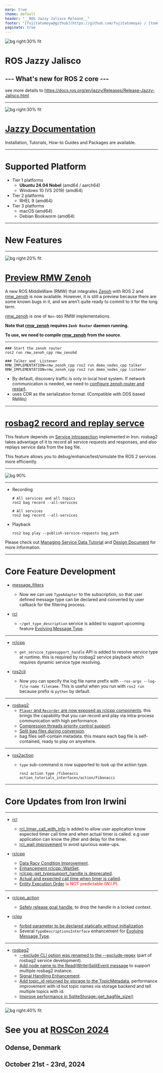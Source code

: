 ```yaml
---
marp: true
theme: default
header: "__ROS Jazzy Jalisco Release__"
footer: "[fujitatomoya@github](https://github.com/fujitatomoya) / [tomoyafujita@linkedin](https://www.linkedin.com/in/tomoya-fujita-5bb656b6/)"
paginate: true
---
```


![bg right:30% fit](./images/jazzy_jalisco_logo.png)

# ROS Jazzy Jalisco

## --- What's new for ROS 2 core ---

see more details to https://docs.ros.org/en/jazzy/Releases/Release-Jazzy-Jalisco.html

<!---
Discourse Release Announcement: https://discourse.ros.org/t/ros-2-jazzy-jalisco-released/37862
--->

---

![bg right:30% fit](./images//jazzy_documentation_qrcode.png)

# [Jazzy Documentation](https://docs.ros.org/en/jazzy/index.html)

Installation, Tutorials, How-to Guides and Packages are available.

---

# Supported Platform

- Tier 1 platforms
  - **Ubuntu 24.04 Nobel** (amd64 / aarch64)
  - Windows 10 (VS 2019) (amd64)
- Tier 2 platforms
  - RHEL 9 (amd64)
- Tier 3 platforms
  - macOS (amd64)
  - Debian Bookworm (amd64)

<!---
Reference: https://docs.ros.org/en/jazzy/Releases/Release-Jazzy-Jalisco.html#supported-platforms
--->
---

# New Features

<!---
Comment Here
--->

---

![bg right:20% fit](./images/zenoh.png)

# [Preview RMW Zenoh](https://github.com/ros2/rmw_zenoh)

A new ROS MiddleWare (RMW) that integrates [Zenoh](https://zenoh.io/) with ROS 2 and [rmw_zenoh](https://github.com/ros2/rmw_zenoh) is now available. However, it is still a preview because there are some known bugs in it, and we aren’t quite ready to commit to it for the long term.

[rmw_zenoh](https://github.com/ros2/rmw_zenoh) is one of `Non-DDS` RMW implementations.

**Note that [rmw_zenoh](https://github.com/ros2/rmw_zenoh) requires `Zenh Router` daemon running.**

**To use, we need to compile [rmw_zenoh](https://github.com/ros2/rmw_zenoh) from the source**.

<!---
Design: https://github.com/ros2/rmw_zenoh/blob/rolling/docs/design.md
--->

---

```shell
### Start the zenoh router
ros2 run rmw_zenoh_cpp rmw_zenohd

### Talker and  Listener
RMW_IMPLEMENTATION=rmw_zenoh_cpp ros2 run demo_nodes_cpp talker
RMW_IMPLEMENTATION=rmw_zenoh_cpp ros2 run demo_nodes_cpp listener
```

- By default, discovery traffic is only in local host system. If network communication is needed, we need to [configure zenoh router and restart](https://github.com/ros2/rmw_zenoh?tab=readme-ov-file#connecting-multiple-hosts).
- uses CDR as the serialization format. (Compatible with DDS based RMWs)

<!---
Comment Here
--->

---

# [rosbag2 record and replay servce](https://github.com/ros2/rosbag2/blob/rolling/docs/design/rosbag2_record_replay_service.md)

This feature depends on [Service introspection](https://github.com/ros2/ros2/issues/1285) implemented in Iron. rosbag2 takes advantage of it to record all service requests and responses, and also replays service data from the bag file.

This feature allows you to debug/enhance/test/simulate the ROS 2 services more efficiently.

<!---
Original Issue: https://github.com/ros2/rosbag2/issues/773
--->

---

![bg 90%](./images/rosbag2_service_support.png)

<!--

NOTE: add one more dash "->", this is to avoid html comment directive.

```mermaid
graph LR
  A[Service Client A] <-> D((Request/Response))
  B[Service Client B] <-> D((Request/Response))
  C[Service Client C] <-> D((Request/Response))
  D((Request/Response)) <-> E[Service Server]
```

```mermaid
graph LR
  A[Service Client A] <-> D((Request/Response))
  B[Service Client B] <-> D((Request/Response))
  C[Service Client C] <-> D((Request/Response))
  D((Request/Response)) <-> E[Service Server]
  D((Request/Response)) -- /service_events -> F{Service Introspection}
  F{Service Introspection} -- recording -> G[rosbag2 service]
  G[rosbag2 service] -- replaying -> D((Request/Response))
```

-->

---

- Recording

  ```shell
  # All services and all topics
  ros2 bag record --all-services

  # All services
  ros2 bag record --all-services
  ```

- Playback

  ```shell
  ros2 bag play --publish-service-requests bag_path
  ```

Please check out [Managing Service Data Tutorial](https://docs.ros.org/en/jazzy/Tutorials/Beginner-CLI-Tools/Recording-And-Playing-Back-Data/Recording-And-Playing-Back-Data.html#managing-service-data) and [Design Document](https://github.com/ros2/rosbag2/blob/rolling/docs/design/rosbag2_record_replay_service.md) for more information.

---

# Core Feature Development

- [message_filters](https://github.com/ros2/message_filters/blob/rolling/index.rst)
  - Now we can use `TypeAdapter` to the subscription, so that user defined message type can be declared and converted by user callback for the filtering process.

- [rcl](https://github.com/ros2/rcl)
  - `~/get_type_description` service is added to support upcoming feature [Evolving Message Type](https://github.com/ros-infrastructure/rep/pull/381).

<!---
Comment Here
--->

---

- [rclcpp](https://github.com/ros2/rclcpp)
  - `get_service_typesupport_handle` API is added to resolve service type at runtime. this is required by rosbag2 service playback which requires dynamic service type resolving.

- [ros2cli](https://github.com/ros2/ros2cli/issues/856)
  - Now you can specify the log file name prefix with `--ros-args --log-file-name filename`. This is useful when you run with `ros2 run` because prefix is `python` by default.

<!---
Comment Here
--->

---

- [rosbag2](https://github.com/ros2/rosbag2)
  - [`Player` and `Recorder` are now exposed as rclcpp components](https://github.com/ros2/rosbag2/tree/jazzy?tab=readme-ov-file#using-with-composition). this brings the capability that you can record and play via intra-process communication with high performance.
  - [Compression threads priority control support](https://github.com/ros2/rosbag2/pull/1457).
  - [Split bag files during conversion](https://github.com/ros2/rosbag2/pull/1455).
  - bag files self-contain metadata. this means each bag file is self-contained, ready to play on anywhere.

<!---
Comment Here
--->

---

- [ros2action](https://github.com/ros2/ros2cli/tree/rolling/ros2action)
  - `type` sub-command is now supported to look up the action type.

    ```shell
    ros2 action type /fibonacci
    action_tutorials_interfaces/action/Fibonacci
    ```

<!---
Comment Here
--->

---

# Core Updates from Iron Irwini

<!---
This section shows the different or what is changed from Iron release.
--->

---

- [rcl](https://github.com/ros2/rcl)
  - [rcl_timer_call_with_info](https://github.com/ros2/rcl/pull/1113) is added to allow user application know expected timer call time and when actual timer is called. e.g user application can know the jitter and delay for the timer.
  - [rcl_wait improvement](https://github.com/ros2/rcl/pull/1146) to avoid spurious wake-ups.

- [rclcpp]()
  - [Data Racy Condition Improvement](https://github.com/ros2/rclcpp/pull/2500).
  - [Enhancement rclcpp::WaitSet](https://github.com/ros2/rclcpp/pull/2142).
  - [rclcpp::get_typesupport_handle is deprecated](https://github.com/ros2/rclcpp/pull/2209).
  - [Actual and expected call time when timer is called](https://github.com/ros2/rclcpp/pull/2343).
  - [Entity Execution Order](https://github.com/ros2/rclcpp/issues/2532) <span style="color:red">is NOT predictable (W.I.P)</span>.

<!---
Comment Here
--->

---

- [rclcpp_action](https://github.com/ros2/rclcpp)
  - [Safely release goal handle](https://github.com/ros2/rclcpp/pull/2281), to drop the handle in a locked context.

- [rclpy](https://github.com/ros2/rclpy)
  - [forbid parameter to be declared statically without initialization](https://github.com/ros2/rclpy/pull/1216).
  - Several `TypeDescriptionsInterface` enhancement for [Evolving Message Type](https://github.com/ros-infrastructure/rep/pull/381).

<!---
Comment Here
--->

---

- [rosbag2](https://github.com/ros2/rosbag2)
  - [--exclude CLI option was renamed to the --exclude-regex](https://github.com/ros2/rosbag2/pull/1480) (part of rosbag2 service development).
  - [Add node name to the Read(Write)SplitEvent message](https://github.com/ros2/rosbag2/pull/1609) to support multiple rosbag2 instance.
  - [Signal Handling Enhancement](https://github.com/ros2/rosbag2/pull/1301).
  - [Add topic_id returned by storage to the TopicMetadata](https://github.com/ros2/rosbag2/pull/1538), performance improvement with id but topic names via storage backend and tell multiple topics with id.
  - [Improve performance in SqliteStorage::get_bagfile_size()](https://github.com/ros2/rosbag2/pull/1516)

<!---
Comment Here
--->

---

![bg right:40% fit](./images/roscon2024.png)

# See you at [ROSCon 2024](https://roscon.ros.org/2024/)
## Odense, Denmark
## October 21st - 23rd, 2024